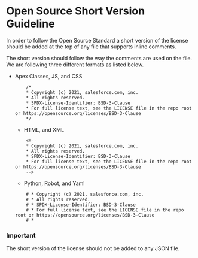 # Open Source Short Version Guideline

In order to follow the Open Source Standard a short version of the license should be added at the top of any file that supports inline comments.

The short version should follow the way the comments are used on the file. We are following three different formats as listed below.

-   Apex Classes, JS, and CSS

    ```
        /*
        * Copyright (c) 2021, salesforce.com, inc.
        * All rights reserved.
        * SPDX-License-Identifier: BSD-3-Clause
        * For full license text, see the LICENSE file in the repo root or https://opensource.org/licenses/BSD-3-Clause
        */
    ```

    -   HTML, and XML

    ```
        <!--
        * Copyright (c) 2021, salesforce.com, inc.
        * All rights reserved.
        * SPDX-License-Identifier: BSD-3-Clause
        * For full license text, see the LICENSE file in the repo root or https://opensource.org/licenses/BSD-3-Clause
        -->
    ```

    -   Python, Robot, and Yaml

    ```
        # * Copyright (c) 2021, salesforce.com, inc.
        # * All rights reserved.
        # * SPDX-License-Identifier: BSD-3-Clause
        # * For full license text, see the LICENSE file in the repo root or https://opensource.org/licenses/BSD-3-Clause
        # *
    ```

### Important

The short version of the license should not be added to any JSON file.
